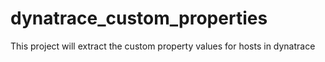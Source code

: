 # dynatrace_custom_properties

This project will extract the custom property values for hosts in dynatrace